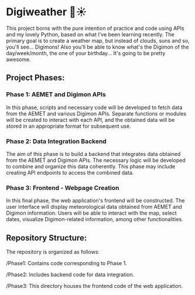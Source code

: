 # Digiweather 👾☀️

This project borns with the pure intention of practice and code using APIs and my lovely Python, based on what I've been learning recently. The primary goal is to create a weather map, but instead of clouds, suns and so, you'll see... Digimons! Also you'll be able to know what's the Digimon of the day/week/month, the one of your birthday... It's going to be pretty awesome.

## Project Phases:
### Phase 1: AEMET and Digimon APIs
In this phase, scripts and necessary code will be developed to fetch data from the AEMET and various Digimon APIs. Separate functions or modules will be created to interact with each API, and the obtained data will be stored in an appropriate format for subsequent use.

### Phase 2: Data Integration Backend
The aim of this phase is to build a backend that integrates data obtained from the AEMET and Digimon APIs. The necessary logic will be developed to combine and organize this data coherently. This phase may include creating API endpoints to access the combined data.

### Phase 3: Frontend - Webpage Creation
In this final phase, the web application's frontend will be constructed. The user interface will display meteorological data obtained from AEMET and Digimon information. Users will be able to interact with the map, select dates, visualize Digimon-related information, among other functionalities.

## Repository Structure:
The repository is organized as follows:

/Phase1: Contains code corresponding to Phase 1.

/Phase2: Includes backend code for data integration.

/Phase3: This directory houses the frontend code of the web application.

